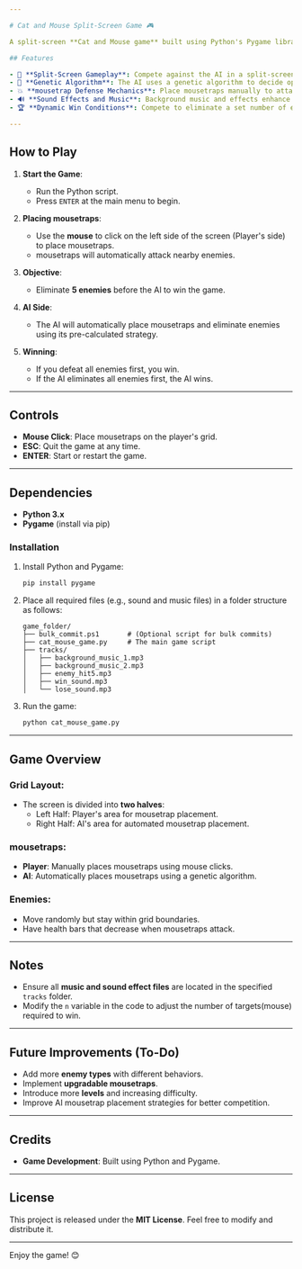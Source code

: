 ```yaml
---

# Cat and Mouse Split-Screen Game 🎮

A split-screen **Cat and Mouse game** built using Python's Pygame library. The game allows players to place mousetraps strategically to eliminate enemies while competing against an AI using a **genetic algorithm** for mousetrap placement.

## Features

- 🎯 **Split-Screen Gameplay**: Compete against the AI in a split-screen environment.
- 🧠 **Genetic Algorithm**: The AI uses a genetic algorithm to decide optimal mousetrap placement.
- 💥 **mousetrap Defense Mechanics**: Place mousetraps manually to attack and defeat incoming enemies.
- 🔊 **Sound Effects and Music**: Background music and effects enhance gameplay.
- 🏆 **Dynamic Win Conditions**: Compete to eliminate a set number of enemies before the AI does.

---
```


## How to Play

1. **Start the Game**:
   - Run the Python script.
   - Press `ENTER` at the main menu to begin.

2. **Placing mousetraps**:
   - Use the **mouse** to click on the left side of the screen (Player's side) to place mousetraps.
   - mousetraps will automatically attack nearby enemies.

3. **Objective**:
   - Eliminate **5 enemies** before the AI to win the game.

4. **AI Side**:
   - The AI will automatically place mousetraps and eliminate enemies using its pre-calculated strategy.

5. **Winning**:
   - If you defeat all enemies first, you win.
   - If the AI eliminates all enemies first, the AI wins.

---

## Controls

- **Mouse Click**: Place mousetraps on the player's grid.
- **ESC**: Quit the game at any time.
- **ENTER**: Start or restart the game.

---

## Dependencies

- **Python 3.x**
- **Pygame** (install via pip)

### Installation

1. Install Python and Pygame:
   ```bash
   pip install pygame
   ```

2. Place all required files (e.g., sound and music files) in a folder structure as follows:

   ```
   game_folder/
   ├── bulk_commit.ps1       # (Optional script for bulk commits)
   ├── cat_mouse_game.py     # The main game script
   ├── tracks/
   │   ├── background_music_1.mp3
   │   ├── background_music_2.mp3
   │   ├── enemy_hit5.mp3
   │   ├── win_sound.mp3
   │   └── lose_sound.mp3
   ```

3. Run the game:
   ```bash
   python cat_mouse_game.py
   ```

---

## Game Overview

### Grid Layout:
- The screen is divided into **two halves**:
   - Left Half: Player's area for mousetrap placement.
   - Right Half: AI's area for automated mousetrap placement.

### mousetraps:
- **Player**: Manually places mousetraps using mouse clicks.
- **AI**: Automatically places mousetraps using a genetic algorithm.

### Enemies:
- Move randomly but stay within grid boundaries.
- Have health bars that decrease when mousetraps attack.

---

## Notes

- Ensure all **music and sound effect files** are located in the specified `tracks` folder.
- Modify the `n` variable in the code to adjust the number of targets(mouse) required to win.

---

## Future Improvements (To-Do)

- Add more **enemy types** with different behaviors.
- Implement **upgradable mousetraps**.
- Introduce more **levels** and increasing difficulty.
- Improve AI mousetrap placement strategies for better competition.

---

## Credits

- **Game Development**: Built using Python and Pygame.
<!-- - **Sound Effects and Music**: (List or link if sourced from a library). -->

---

## License

This project is released under the **MIT License**. Feel free to modify and distribute it.

--- 

Enjoy the game! 😊
